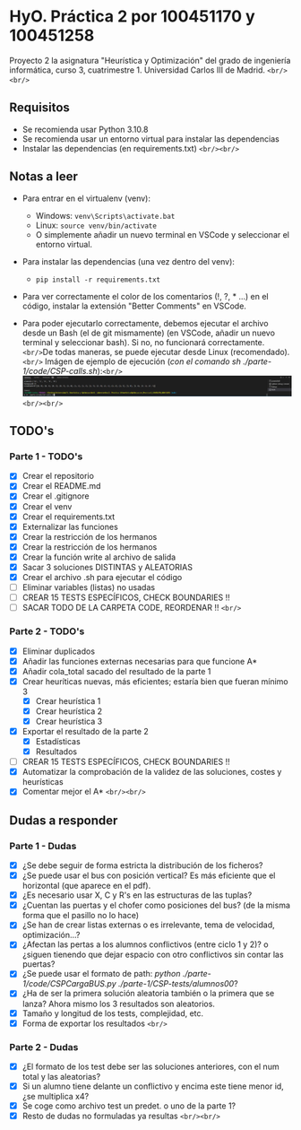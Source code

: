 # HyO. Práctica 2 por 100451170 y 100451258

Proyecto 2 la asignatura "Heurística y Optimización" del grado de ingeniería informática, curso 3, cuatrimestre 1. Universidad Carlos III de Madrid.
`<br/><br/>`

## Requisitos

- Se recomienda usar Python 3.10.8
- Se recomienda usar un entorno virtual para instalar las dependencias
- Instalar las dependencias (en requirements.txt)
  `<br/><br/>`

## Notas a leer

- Para entrar en el virtualenv (venv):

  - Windows: `venv\Scripts\activate.bat`
  - Linux: `source venv/bin/activate`
  - O simplemente añadir un nuevo terminal en VSCode y seleccionar el entorno virtual.
- Para instalar las dependencias (una vez dentro del venv):

  - `pip install -r requirements.txt`
- Para ver correctamente el color de los comentarios (!, ?, * ...) en el código, instalar la extensión "Better Comments" en VSCode.
- Para poder ejecutarlo correctamente, debemos ejecutar el archivo desde un Bash (el de git mismamente) (en VSCode, añadir un nuevo terminal y seleccionar bash). Si no, no funcionará correctamente.
  `<br/>`De todas maneras, se puede ejecutar desde Linux (recomendado).`<br/>` Imágen de ejemplo de ejecución (*con el comando sh ./parte-1/code/CSP-calls.sh*):`<br/>`
  ![1669374620519](image/README/1669374620519.png)
  `<br/><br/>`

## TODO's

### Parte 1 - TODO's

- [X] Crear el repositorio
- [X] Crear el README.md
- [X] Crear el .gitignore
- [X] Crear el venv
- [X] Crear el requirements.txt
- [X] Externalizar las funciones
- [X] Crear la restricción de los hermanos
- [X] Crear la restricción de los hermanos
- [X] Crear la función write al archivo de salida
- [X] Sacar 3 soluciones DISTINTAS y ALEATORIAS
- [X] Crear el archivo .sh para ejecutar el código
- [ ] Eliminar variables (listas) no usadas
- [ ] CREAR 15 TESTS ESPECÍFICOS, CHECK BOUNDARIES !!
- [ ] SACAR TODO DE LA CARPETA CODE, REORDENAR !!
  `<br/>`

### Parte 2 - TODO's

- [X] Eliminar duplicados
- [X] Añadir las funciones externas necesarias para que funcione A*
- [X] Añadir cola_total sacado del resultado de la parte 1
- [X] Crear heuríticas nuevas, más eficientes; estaría bien que fueran mínimo 3
  - [X] Crear heurística 1
  - [X] Crear heurística 2
  - [X] Crear heurística 3
- [X] Exportar el resultado de la parte 2
  - [X] Estadísticas
  - [X] Resultados
- [ ] CREAR 15 TESTS ESPECÍFICOS, CHECK BOUNDARIES !!
- [X] Automatizar la comprobación de la validez de las soluciones, costes y heurísticas
- [X] Comentar mejor el A*
  `<br/><br/>`

## Dudas a responder

### Parte 1 - Dudas

- [X] ¿Se debe seguir de forma estricta la distribución de los ficheros?
- [X] ¿Se puede usar el bus con posición vertical? Es más eficiente que el horizontal (que aparece en el pdf).
- [X] ¿Es necesario usar X, C y R's en las estructuras de las tuplas?
- [X] ¿Cuentan las puertas y el chofer como posiciones del bus? (de la misma forma que el pasillo no lo hace)
- [X] ¿Se han de crear listas externas o es irrelevante, tema de velocidad, optimización...?
- [X] ¿Afectan las pertas a los alumnos conflictivos (entre ciclo 1 y 2)? o ¿siguen tienendo que dejar espacio con otro conflictivos sin contar las puertas?
- [X] ¿Se puede usar el formato de path: *python ./parte-1/code/CSPCargaBUS.py ./parte-1/CSP-tests/alumnos00*?
- [X] ¿Ha de ser la primera solución aleatoria también o la primera que se lanza? Ahora mismo los 3 resultados son aleatorios.
- [X] Tamaño y longitud de los tests, complejidad, etc.
- [X] Forma de exportar los resultados
  `<br/>`

### Parte 2 - Dudas

- [X] ¿El formato de los test debe ser las soluciones anteriores, con el num total y las aleatorias?
- [X] Si un alumno tiene delante un conflictivo y encima este tiene menor id, ¿se multiplica x4?
- [X] Se coge como archivo test un predet. o uno de la parte 1?
- [X] Resto de dudas no formuladas ya resultas
  `<br/><br/>`
